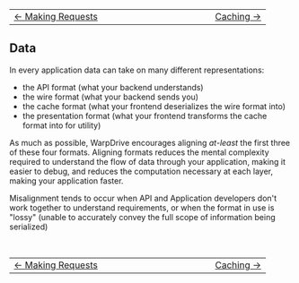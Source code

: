 | | |
| -- | -- |
| [← Making Requests](./2-requests.md) &nbsp;&nbsp;&nbsp;&nbsp;&nbsp;&nbsp;&nbsp;&nbsp;&nbsp;&nbsp;&nbsp;&nbsp;&nbsp;&nbsp;&nbsp;&nbsp;&nbsp;&nbsp;&nbsp;&nbsp;&nbsp;&nbsp; | &nbsp;&nbsp;&nbsp;&nbsp;&nbsp;&nbsp;&nbsp;&nbsp;&nbsp;&nbsp;&nbsp;&nbsp;&nbsp;&nbsp;&nbsp;&nbsp;&nbsp;&nbsp;&nbsp;&nbsp;&nbsp;&nbsp;[Caching →](./4-caching.md) |

## Data

In every application data can take on many different representations:

- the API format (what your backend understands)
- the wire format (what your backend sends you)
- the cache format (what your frontend deserializes the wire format into)
- the presentation format (what your frontend transforms the cache format into for utility)

As much as possible, WarpDrive encourages aligning *at-least* the first three of these four
formats. Aligning formats reduces the mental complexity required to understand the flow of
data through your application, making it easier to debug, and reduces the computation necessary
at each layer, making your application faster.

Misalignment tends to occur when API and Application developers don't work together to understand
requirements, or when the format in use is "lossy" (unable to accurately convey the full scope of
information being serialized)

<br>

| | |
| -- | -- |
| [← Making Requests](./2-requests.md) &nbsp;&nbsp;&nbsp;&nbsp;&nbsp;&nbsp;&nbsp;&nbsp;&nbsp;&nbsp;&nbsp;&nbsp;&nbsp;&nbsp;&nbsp;&nbsp;&nbsp;&nbsp;&nbsp;&nbsp;&nbsp;&nbsp; | &nbsp;&nbsp;&nbsp;&nbsp;&nbsp;&nbsp;&nbsp;&nbsp;&nbsp;&nbsp;&nbsp;&nbsp;&nbsp;&nbsp;&nbsp;&nbsp;&nbsp;&nbsp;&nbsp;&nbsp;&nbsp;&nbsp;[Caching →](./4-caching.md) |
